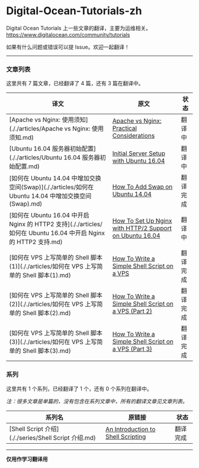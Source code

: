 
# Digital-Ocean-Tutorials-zh

Digital Ocean Tutorials 上一些文章的翻译，主要为运维相关。https://www.digitalocean.com/community/tutorials

如果有什么问题或错误可以提 Issue。欢迎一起翻译！

---

### 文章列表

这里共有 7 篇文章，已经翻译了 4 篇，还有 3 篇在翻译中。

| 译文 | 原文 | 状态 |
|------|------|------|
| [Apache vs Nginx: 使用须知](././articles/Apache vs Nginx: 使用须知.md) | [Apache vs Nginx: Practical Considerations](https://www.digitalocean.com/community/tutorials/apache-vs-nginx-practical-considerations) | 翻译中 |
| [Ubuntu 16.04 服务器初始配置](././articles/Ubuntu 16.04 服务器初始配置.md) | [Initial Server Setup with Ubuntu 16.04](https://www.digitalocean.com/community/tutorials/initial-server-setup-with-ubuntu-16-04) | 翻译中 |
| [如何在 Ubuntu 14.04 中增加交换空间(Swap)](././articles/如何在 Ubuntu 14.04 中增加交换空间(Swap).md) | [How To Add Swap on Ubuntu 14.04](https://www.digitalocean.com/community/tutorials/how-to-add-swap-on-ubuntu-14-04) | 翻译完成 |
| [如何在 Ubuntu 16.04 中开启 Nginx 的 HTTP2 支持](././articles/如何在 Ubuntu 16.04 中开启 Nginx 的 HTTP2 支持.md) | [How To Set Up Nginx with HTTP/2 Support on Ubuntu 16.04](https://www.digitalocean.com/community/tutorials/how-to-set-up-nginx-with-http-2-support-on-ubuntu-16-04) | 翻译中 |
| [如何在 VPS 上写简单的 Shell 脚本(1)](././articles/如何在 VPS 上写简单的 Shell 脚本(1).md) | [How To Write a Simple Shell Script on a VPS](https://www.digitalocean.com/community/tutorials/how-to-write-a-simple-shell-script-on-a-vps) | 翻译完成 |
| [如何在 VPS 上写简单的 Shell 脚本(2)](././articles/如何在 VPS 上写简单的 Shell 脚本(2).md) | [How To Write a Simple Shell Script on a VPS (Part 2)](https://www.digitalocean.com/community/tutorials/how-to-write-a-simple-shell-script-on-a-vps-part-2) | 翻译完成 |
| [如何在 VPS 上写简单的 Shell 脚本(3)](././articles/如何在 VPS 上写简单的 Shell 脚本(3).md) | [How To Write a Simple Shell Script on a VPS (Part 3)](https://www.digitalocean.com/community/tutorials/how-to-write-a-simple-shell-script-on-a-vps-part-3) | 翻译完成 |


### 系列

这里共有 1 个系列，已经翻译了 1 个，还有 0 个系列在翻译中。

*注：很多文章是单篇的，没有包含在系列文章中，所有的翻译文章见文章列表。*

| 系列名 | 原链接 | 状态 |
|------|------|------|
| [Shell Script 介绍](././series/Shell Script 介绍.md) | [An Introduction to Shell Scripting](https://www.digitalocean.com/community/tutorial_series/an-introduction-to-shell-scripting) | 翻译完成 |


---

**仅用作学习翻译用**


